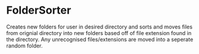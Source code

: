 # FolderSorter
Creates new folders for user in desired directory and sorts and moves files from orignial directory into new folders based off of file extension found in the directory.
Any unrecognised files/extensions are moved into a seperate random folder.
